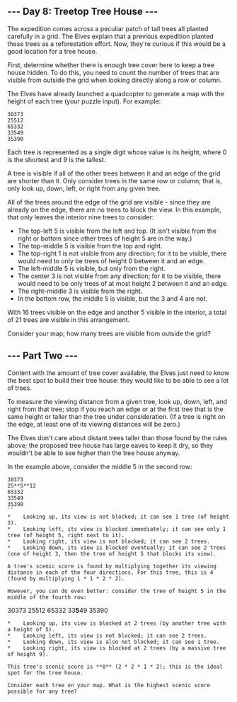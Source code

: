 ## --- Day 8: Treetop Tree House ---

The expedition comes across a peculiar patch of tall trees all planted carefully in a grid. The Elves explain that a previous expedition planted these trees as a reforestation effort. Now, they're curious if this would be a good location for a tree house.

First, determine whether there is enough tree cover here to keep a tree house hidden. To do this, you need to count the number of trees that are visible from outside the grid when looking directly along a row or column.

The Elves have already launched a quadcopter to generate a map with the height of each tree (your puzzle input). For example:
```
30373
25512
65332
33549
35390
```
Each tree is represented as a single digit whose value is its height, where 0 is the shortest and 9 is the tallest.

A tree is visible if all of the other trees between it and an edge of the grid are shorter than it. Only consider trees in the same row or column; that is, only look up, down, left, or right from any given tree.

All of the trees around the edge of the grid are visible - since they are already on the edge, there are no trees to block the view. In this example, that only leaves the interior nine trees to consider:

*    The top-left 5 is visible from the left and top. (It isn't visible from the right or bottom since other trees of height 5 are in the way.)
*    The top-middle 5 is visible from the top and right.
*    The top-right 1 is not visible from any direction; for it to be visible, there would need to only be trees of height 0 between it and an edge.
*    The left-middle 5 is visible, but only from the right.
*    The center 3 is not visible from any direction; for it to be visible, there would need to be only trees of at most height 2 between it and an edge.
*    The right-middle 3 is visible from the right.
*    In the bottom row, the middle 5 is visible, but the 3 and 4 are not.

With 16 trees visible on the edge and another 5 visible in the interior, a total of 21 trees are visible in this arrangement.

Consider your map; how many trees are visible from outside the grid?

## --- Part Two ---

Content with the amount of tree cover available, the Elves just need to know the best spot to build their tree house: they would like to be able to see a lot of trees.

To measure the viewing distance from a given tree, look up, down, left, and right from that tree; stop if you reach an edge or at the first tree that is the same height or taller than the tree under consideration. (If a tree is right on the edge, at least one of its viewing distances will be zero.)

The Elves don't care about distant trees taller than those found by the rules above; the proposed tree house has large eaves to keep it dry, so they wouldn't be able to see higher than the tree house anyway.

In the example above, consider the middle 5 in the second row:
```
30373
25**5**12
65332
33549
35390
``
*    Looking up, its view is not blocked; it can see 1 tree (of height 3).
*    Looking left, its view is blocked immediately; it can see only 1 tree (of height 5, right next to it).
*    Looking right, its view is not blocked; it can see 2 trees.
*    Looking down, its view is blocked eventually; it can see 2 trees (one of height 3, then the tree of height 5 that blocks its view).

A tree's scenic score is found by multiplying together its viewing distance in each of the four directions. For this tree, this is 4 (found by multiplying 1 * 1 * 2 * 2).

However, you can do even better: consider the tree of height 5 in the middle of the fourth row:
```
30373
25512
65332
33**5**49
35390
```
*    Looking up, its view is blocked at 2 trees (by another tree with a height of 5).
*    Looking left, its view is not blocked; it can see 2 trees.
*    Looking down, its view is also not blocked; it can see 1 tree.
*    Looking right, its view is blocked at 2 trees (by a massive tree of height 9).

This tree's scenic score is **8** (2 * 2 * 1 * 2); this is the ideal spot for the tree house.

Consider each tree on your map. What is the highest scenic score possible for any tree?
